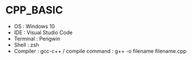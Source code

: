 # CPP_BASIC

* OS : Windows 10
* IDE : Visual Studio Code
* Terminal : Pengwin
* Shell : zsh
* Compiler : gcc-c++ / compile command : g++ -o filename filename.cpp
